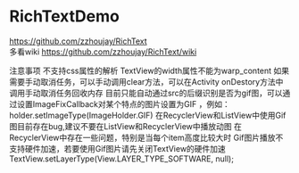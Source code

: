 # RichTextDemo

https://github.com/zzhoujay/RichText  
多看wiki https://github.com/zzhoujay/RichText/wiki

注意事项
不支持css属性的解析
TextView的width属性不能为warp_content
如果需要手动取消任务，可以手动调用clear方法，可以在Activity onDestory方法中调用手动取消任务回收内存
目前只能自动通过src的后缀识别是否为gif图，可以通过设置ImageFixCallback对某个特点的图片设置为GIF ，例如：holder.setImageType(ImageHolder.GIF)
在RecyclerView和ListView中使用Gif图目前存在bug,建议不要在ListView和RecyclerView中播放动图
在RecyclerView中存在一些问题，特别是当每个item高度比较大时
Gif图片播放不支持硬件加速，若要使用Gif图片请先关闭TextView的硬件加速TextView.setLayerType(View.LAYER_TYPE_SOFTWARE, null);



